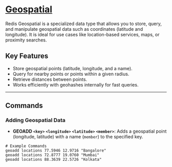 # [Geospatial](https://redis.io/docs/latest/develop/data-types/geospatial/)

Redis Geospatial is a specialized data type that allows you to store, query, and manipulate geospatial data such as coordinates (latitude and longitude). It is ideal for use cases like location-based services, maps, or proximity searches.

## Key Features
- Store geospatial points (latitude, longitude, and a name).
- Query for nearby points or points within a given radius.
- Retrieve distances between points.
- Works efficiently with geohashes internally for fast queries.

---

## Commands

### Adding Geospatial Data
- **GEOADD `<key>` `<longitude>` `<latitude>` `<member>`**: Adds a geospatial point (longitude, latitude) with a name (`member`) to the specified key.

```shell
# Example Commands
geoadd locations 77.5946 12.9716 "Bangalore"
geoadd locations 72.8777 19.0760 "Mumbai"
geoadd locations 88.3639 22.5726 "Kolkata"